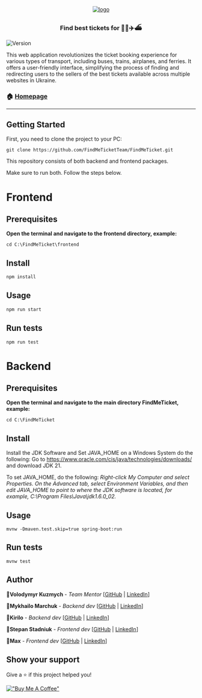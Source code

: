 <div align="center">
<a href="https://imgbb.com/"><img src="https://i.ibb.co/RBK67jt/logo.png" alt="logo" border="0"></a>
<h3>Find best tickets for 🚌🚂✈️⛴️</h3>
</div>

![Version](https://img.shields.io/badge/version-2.0.0-blue.svg?cacheSeconds=2592000)

This web application revolutionizes the ticket booking experience for various types of transport, including buses, trains, airplanes, and ferries. It offers a user-friendly interface, simplifying the process of finding and redirecting users to the sellers of the best tickets available across multiple websites in Ukraine.

### 🏠 [Homepage](https://github.com/FindMeTicketTeam/FindMeTicket)
***
## Getting Started
First, you need to clone the project to your PC:
````
git clone https://github.com/FindMeTicketTeam/FindMeTicket.git
````
This repository consists of both backend and frontend packages.

Make sure to run both. Follow the steps below.

# Frontend
## Prerequisites
**Open the terminal and navigate to the frontend directory, example:**
````
cd C:\FindMeTicket\frontend
````
## Install

```sh
npm install
```

## Usage

```sh
npm run start
```

## Run tests

```sh
npm run test
```
# Backend
## Prerequisites

**Open the terminal and navigate to the main directory FindMeTicket, example:**
````
cd C:\FindMeTicket
````

## Install
Install the JDK Software and Set JAVA_HOME on a Windows System do the following:
Go to https://www.oracle.com/cis/java/technologies/downloads/ and download JDK 21.

To set JAVA_HOME, do the following:
*Right-click My Computer and select Properties.
On the Advanced tab, select Environment Variables, and then edit JAVA_HOME to point to where the JDK software is located, for example, C:\Program Files\Java\jdk1.6.0_02.*

## Usage

```shell
mvnw -Dmaven.test.skip=true spring-boot:run
```

## Run tests
```shell
mvnw test
```
## Author

👤**Volodymyr Kuzmych** - *Team Mentor* [[GitHub](https://github.com/VKuzmich) | [LinkedIn](https://www.linkedin.com/in/volodymyr-kuzmych-9915942a/)]

👤**Mykhailo Marchuk** - *Backend dev* [[GitHub](https://github.com/mishaakamichael999) | [LinkedIn](https://github.com/mishaakamichael999)]

👤**Kirilo** - *Backend dev* [[GitHub](https://github.com/Stepan22-prog) | [LinkedIn](-------)]

👤**Stepan Stadniuk** - *Frontend dev* [[GitHub](https://github.com/Stepan22-prog) | [LinkedIn](-------)]

👤**Max** - *Frontend dev* [[GitHub](https://github.com/maks2708) | [LinkedIn](------------)]


## Show your support

Give a ⭐️ if this project helped you!

[!["Buy Me A Coffee"](https://www.buymeacoffee.com/assets/img/custom_images/orange_img.png)](https://www.buymeacoffee.com/findmeticket)

